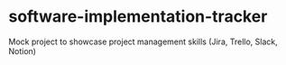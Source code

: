 # software-implementation-tracker
Mock project to showcase project management skills (Jira, Trello, Slack, Notion)
